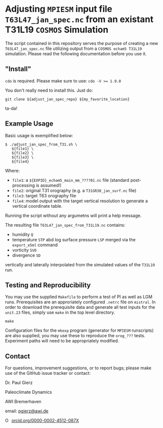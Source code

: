 # Adjusting `MPIESM` input file `T63L47_jan_spec.nc` from an existant T31L19 `COSMOS` Simulation

The script contained in this repository serves the purpose of creating a new
`T63L47_jan_spec.nc` file utilizing output from a `COSMOS echam5 T31L19`
simulation. Please read the following documentation before you use it.

## "Install"
`cdo` is required. Please make sure to use: `cdo -V >= 1.9.0`

You don't really need to install this. Just do:
```
git clone ${adjust_jan_spec_repo} ${my_favorite_location}
```
ta-da!

## Example Usage

Basic usage is exemplified below:

```shell
$ ./adjust_jan_spec_from_T31.sh \
   ${file1} \
   ${file2} \
   ${file3} \
   ${file4}
```

Where:
- `file1`: a `${EXPID}_echam5_main_mm_????01.nc` file (standard post-processing is assumed!)
- `file2`: original T31 orography (e.g. a `T31GR30_jan_surf.nc` file)
- `file3`: target T63 orography file
- `file4`: model output with the target vertical resolution to generate a vertical coordinate table.

Running the script without any argumetns will print a help message.

The resulting file `T63L47_jan_spec_from_T31L19.nc` contains:

- humidity `Q`
- temperature `STP` abd log surface pressure `LSP` merged via the `export_e5ml` command
- vorticity `SVO`
- divergence `SD`

vertically and laterally interpolated from the simulated values of the `T31L19` run. 

## Testing and Reproducibility

You may use the supplied `Makefile` to perform a test of PI as well as LGM runs. Prerequisites are an approriately configured `.netrc` file on `mistral`. In order to download the prerequisite data and generate all test inputs for the `unit.23` files, simply use `make` in the top level directory.

```shell
make
```

Configuration files for the `mkexp` program (generator for `MPIESM` runscripts) are also supplied, you may use these to reproduce the `orog_???` tests. Experiment paths will need to be appropriately modified.

## Contact

For questions, improvement suggestions, or to report bugs; please make use of
the GitHub issue tracker or contact:

Dr. Paul Gierz

Paleoclimate Dynamics

AWI Bremerhaven

email: pgierz@awi.de

<a href="https://orcid.org/0000-0002-4512-087X" target="orcid.widget" rel="noopener noreferrer" style="vertical-align:top;"><img src="https://orcid.org/sites/default/files/images/orcid_16x16.png" style="width:1em;margin-right:.5em;" alt="ORCID iD icon">orcid.org/0000-0002-4512-087X</a>

